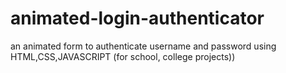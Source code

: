 # animated-login-authenticator
an animated form to authenticate username and password using HTML,CSS,JAVASCRIPT (for school, college projects))
